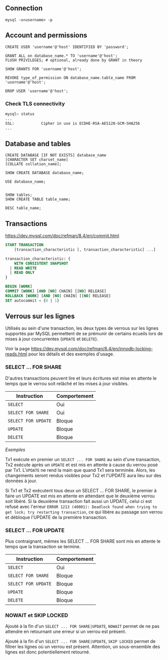 
## Connection
```
mysql -u<username> -p
```


## Account and permissions
```
CREATE USER 'username'@'host' IDENTIFIED BY 'password';

GRANT ALL on database_name.* TO 'username'@'host';
FLUSH PRIVILEGES; # optional, already done by GRANT in theory

SHOW GRANTS FOR 'username'@'host';

REVOKE type_of_permission ON database_name.table_name FROM 'username'@'host';

DROP USER 'username'@'host';
```

### Check TLS connectivity

```sh
mysql> status
...
SSL:			Cipher in use is ECDHE-RSA-AES128-GCM-SHA256
...
```

## Database and tables
```
CREATE DATABASE [IF NOT EXISTS] database_name
[CHARACTER SET charset_name]
[COLLATE collation_name];

SHOW CREATE DATABASE database_name;

USE database_name;


SHOW tables;
SHOW CREATE TABLE table_name;

DESC table_name;

```

## Transactions

https://dev.mysql.com/doc/refman/8.4/en/commit.html

```sql
START TRANSACTION
    [transaction_characteristic [, transaction_characteristic] ...]

transaction_characteristic: {
    WITH CONSISTENT SNAPSHOT
  | READ WRITE
  | READ ONLY
}

BEGIN [WORK]
COMMIT [WORK] [AND [NO] CHAIN] [[NO] RELEASE]
ROLLBACK [WORK] [AND [NO] CHAIN] [[NO] RELEASE]
SET autocommit = {0 | 1}
```

## Verrous sur les lignes

Utilisés au sein d'une transaction, les deux types de verrous sur les lignes supportés par MySQL permettent de se prémunir de certains écueils lors de mises à jour concurrentes (`UPDATE` et `DELETE`). 

Voir la page https://dev.mysql.com/doc/refman/8.4/en/innodb-locking-reads.html pour les détails et des exemples d'usage.

### SELECT ... FOR SHARE

D'autres transactions peuvent lire et leurs écritures est mise en attente le temps que le verrou soit relâché et les mises à jour visibles.

| Instruction   | Comportement |
| -----------   | ------------ |
| `SELECT`      | Oui          |
| `SELECT FOR SHARE` | Oui     |
| `SELECT FOR UPDATE` | Bloque |
| `UPDATE`      | Bloque       |
| `DELETE`      | Bloque       |

*Exemples*

Tx1 exécute en premier un `SELECT ... FOR SHARE` au sein d'une transaction, Tx2 exécute après un `UPDATE` et est mis en attente à cause du verrou posé par Tx1. L'`UPDATE` ne rend la main que quand Tx1 sera terminée. Alors, les changements seront rendus visibles pour Tx2 et l'UPDATE aura lieu sur des données à jour.

Si Tx1 et Tx2 exécutent tous deux un SELECT ... FOR SHARE, le premier à faire un UPDATE est mis en attente en attendant que le deuxième verrou soit libéré. Si la deuxième transaction fait aussi un UPDATE, celui ci est refusé avec l'erreur `ERROR 1213 (40001): Deadlock found when trying to get lock; try restarting transaction`, ce qui libère au passage son verrou et débloque l'UPDATE de la première transaction.

### SELECT ... FOR UPDATE

Plus contraignant, mêmes les SELECT ... FOR SHARE sont mis en attente le temps que la transaction se termine.

| Instruction   | Comportement |
| -----------   | ------------ |
| `SELECT`      | Oui          |
| `SELECT FOR SHARE` | Bloque  |
| `SELECT FOR UPDATE` | Bloque |
| `UPDATE`      | Bloque       |
| `DELETE`      | Bloque       |


### NOWAIT et SKIP LOCKED

Ajouté à la fin d'un `SELECT ... FOR SHARE|UPDATE`, `NOWAIT` permet de ne pas attendre en retournant une erreur si un verrou est présent.

Ajouté à la fin d'un `SELECT ... FOR SHARE|UPDATE`, `SKIP LOCKED` permet de filtrer les lignes où un verrou est présent. Attention, un sous-ensemble des lignes est donc potentiellement retourné.

